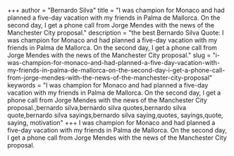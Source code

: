+++
author = "Bernardo Silva"
title = "I was champion for Monaco and had planned a five-day vacation with my friends in Palma de Mallorca. On the second day, I get a phone call from Jorge Mendes with the news of the Manchester City proposal."
description = "the best Bernardo Silva Quote: I was champion for Monaco and had planned a five-day vacation with my friends in Palma de Mallorca. On the second day, I get a phone call from Jorge Mendes with the news of the Manchester City proposal."
slug = "i-was-champion-for-monaco-and-had-planned-a-five-day-vacation-with-my-friends-in-palma-de-mallorca-on-the-second-day-i-get-a-phone-call-from-jorge-mendes-with-the-news-of-the-manchester-city-proposal"
keywords = "I was champion for Monaco and had planned a five-day vacation with my friends in Palma de Mallorca. On the second day, I get a phone call from Jorge Mendes with the news of the Manchester City proposal.,bernardo silva,bernardo silva quotes,bernardo silva quote,bernardo silva sayings,bernardo silva saying,quotes, sayings,quote, saying, motivation"
+++
I was champion for Monaco and had planned a five-day vacation with my friends in Palma de Mallorca. On the second day, I get a phone call from Jorge Mendes with the news of the Manchester City proposal.
